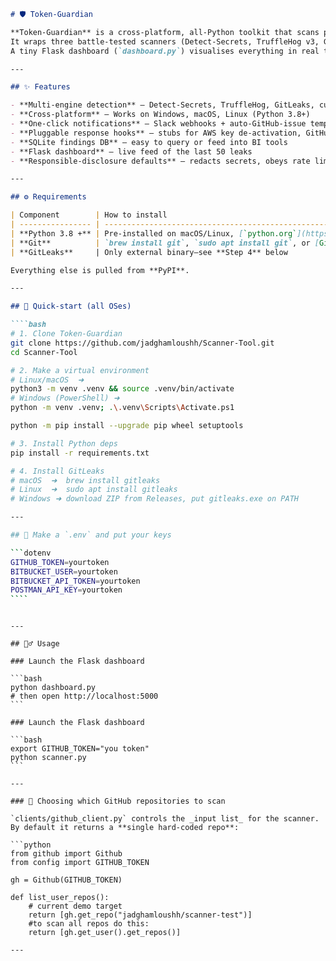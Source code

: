 `````markdown
# 🛡️ Token-Guardian

**Token-Guardian** is a cross-platform, all-Python toolkit that scans public (or local) code repositories and log streams for leaked secrets—API keys, OAuth tokens, database URIs, SSH keys—and raises an immediate alert.  
It wraps three battle-tested scanners (Detect-Secrets, TruffleHog v3, GitLeaks) plus your own regex/ML rules, then records every finding in SQLite and (optionally) files a GitHub issue or Slack notification.  
A tiny Flask dashboard (`dashboard.py`) visualises everything in real time.

---

## ✨ Features

- **Multi-engine detection** – Detect-Secrets, TruffleHog, GitLeaks, custom regexes
- **Cross-platform** – Works on Windows, macOS, Linux (Python 3.8+)
- **One-click notifications** – Slack webhooks + auto-GitHub-issue template
- **Pluggable response hooks** – stubs for AWS key de-activation, GitHub PAT rotation
- **SQLite findings DB** – easy to query or feed into BI tools
- **Flask dashboard** – live feed of the last 50 leaks
- **Responsible-disclosure defaults** – redacts secrets, obeys rate limits, no public shaming

---

## ⚙️ Requirements

| Component        | How to install                                                                               | Needed for                |
| ---------------- | -------------------------------------------------------------------------------------------- | ------------------------- |
| **Python 3.8 +** | Pre-installed on macOS/Linux, [`python.org`](https://www.python.org/) for Windows            | Everything                |
| **Git**          | `brew install git`, `sudo apt install git`, or [Git for Windows](https://gitforwindows.org/) | Cloning targets           |
| **GitLeaks**     | Only external binary—see **Step 4** below                                                    | One of the three scanners |

Everything else is pulled from **PyPI**.

---

## 🚀 Quick-start (all OSes)

````bash
# 1. Clone Token-Guardian
git clone https://github.com/jadghamloushh/Scanner-Tool.git
cd Scanner-Tool

# 2. Make a virtual environment
# Linux/macOS  ➜
python3 -m venv .venv && source .venv/bin/activate
# Windows (PowerShell) ➜
python -m venv .venv; .\.venv\Scripts\Activate.ps1

python -m pip install --upgrade pip wheel setuptools

# 3. Install Python deps
pip install -r requirements.txt

# 4. Install GitLeaks
# macOS  ➜  brew install gitleaks
# Linux  ➜  sudo apt install gitleaks
# Windows ➜ download ZIP from Releases, put gitleaks.exe on PATH

---

## 📝 Make a `.env` and put your keys

```dotenv
GITHUB_TOKEN=yourtoken
BITBUCKET_USER=yourtoken
BITBUCKET_API_TOKEN=yourtoken
POSTMAN_API_KEY=yourtoken
````
`````

````

---

## 🏃‍♂️ Usage

### Launch the Flask dashboard

```bash
python dashboard.py
# then open http://localhost:5000
```

### Launch the Flask dashboard

```bash
export GITHUB_TOKEN="you token"
python scanner.py
```

---

### 🔧 Choosing which GitHub repositories to scan

`clients/github_client.py` controls the _input list_ for the scanner.
By default it returns a **single hard-coded repo**:

```python
from github import Github
from config import GITHUB_TOKEN

gh = Github(GITHUB_TOKEN)

def list_user_repos():
    # current demo target
    return [gh.get_repo("jadghamloushh/scanner-test")]
    #to scan all repos do this:
    return [gh.get_user().get_repos()]

---

````
